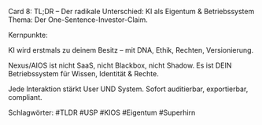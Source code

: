 Card 8: TL;DR – Der radikale Unterschied: KI als Eigentum & Betriebssystem
Thema: Der One-Sentence-Investor-Claim.

Kernpunkte:

KI wird erstmals zu deinem Besitz – mit DNA, Ethik, Rechten, Versionierung.

Nexus/AIOS ist nicht SaaS, nicht Blackbox, nicht Shadow. Es ist DEIN Betriebssystem für Wissen, Identität & Rechte.

Jede Interaktion stärkt User UND System. Sofort auditierbar, exportierbar, compliant.

Schlagwörter: #TLDR #USP #KIOS #Eigentum #Superhirn